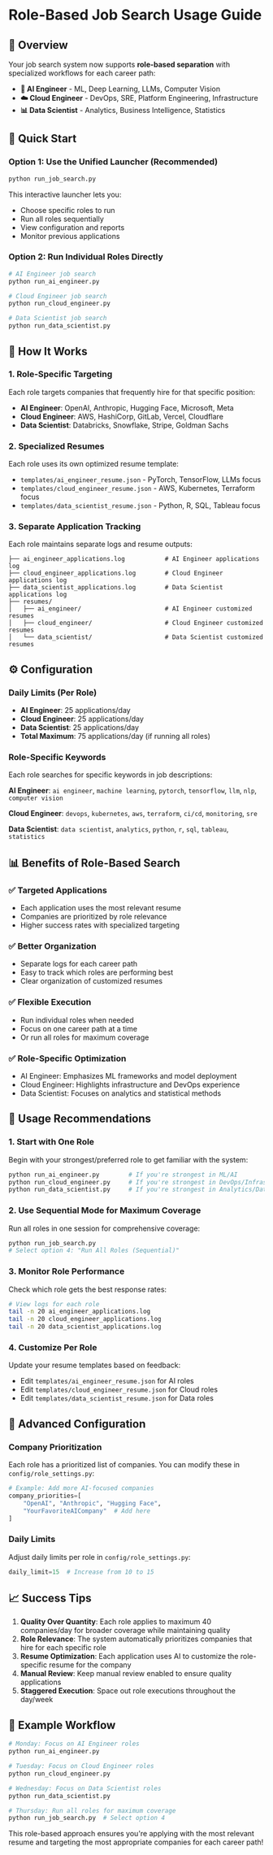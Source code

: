 # Role-Based Job Search Usage Guide

## 🎯 Overview

Your job search system now supports **role-based separation** with specialized workflows for each career path:

- **🤖 AI Engineer** - ML, Deep Learning, LLMs, Computer Vision
- **☁️ Cloud Engineer** - DevOps, SRE, Platform Engineering, Infrastructure  
- **📊 Data Scientist** - Analytics, Business Intelligence, Statistics

## 🚀 Quick Start

### Option 1: Use the Unified Launcher (Recommended)
```bash
python run_job_search.py
```

This interactive launcher lets you:
- Choose specific roles to run
- Run all roles sequentially 
- View configuration and reports
- Monitor previous applications

### Option 2: Run Individual Roles Directly
```bash
# AI Engineer job search
python run_ai_engineer.py

# Cloud Engineer job search  
python run_cloud_engineer.py

# Data Scientist job search
python run_data_scientist.py
```

## 📝 How It Works

### 1. **Role-Specific Targeting**
Each role targets companies that frequently hire for that specific position:

- **AI Engineer**: OpenAI, Anthropic, Hugging Face, Microsoft, Meta
- **Cloud Engineer**: AWS, HashiCorp, GitLab, Vercel, Cloudflare  
- **Data Scientist**: Databricks, Snowflake, Stripe, Goldman Sachs

### 2. **Specialized Resumes**
Each role uses its own optimized resume template:

- `templates/ai_engineer_resume.json` - PyTorch, TensorFlow, LLMs focus
- `templates/cloud_engineer_resume.json` - AWS, Kubernetes, Terraform focus
- `templates/data_scientist_resume.json` - Python, R, SQL, Tableau focus

### 3. **Separate Application Tracking**
Each role maintains separate logs and resume outputs:

```
├── ai_engineer_applications.log           # AI Engineer applications log
├── cloud_engineer_applications.log        # Cloud Engineer applications log  
├── data_scientist_applications.log        # Data Scientist applications log
├── resumes/
│   ├── ai_engineer/                       # AI Engineer customized resumes
│   ├── cloud_engineer/                    # Cloud Engineer customized resumes
│   └── data_scientist/                    # Data Scientist customized resumes
```

## ⚙️ Configuration

### Daily Limits (Per Role)
- **AI Engineer**: 25 applications/day
- **Cloud Engineer**: 25 applications/day  
- **Data Scientist**: 25 applications/day
- **Total Maximum**: 75 applications/day (if running all roles)

### Role-Specific Keywords
Each role searches for specific keywords in job descriptions:

**AI Engineer**: `ai engineer`, `machine learning`, `pytorch`, `tensorflow`, `llm`, `nlp`, `computer vision`

**Cloud Engineer**: `devops`, `kubernetes`, `aws`, `terraform`, `ci/cd`, `monitoring`, `sre`

**Data Scientist**: `data scientist`, `analytics`, `python`, `r`, `sql`, `tableau`, `statistics`

## 📊 Benefits of Role-Based Search

### ✅ **Targeted Applications**
- Each application uses the most relevant resume
- Companies are prioritized by role relevance
- Higher success rates with specialized targeting

### ✅ **Better Organization** 
- Separate logs for each career path
- Easy to track which roles are performing best
- Clear organization of customized resumes

### ✅ **Flexible Execution**
- Run individual roles when needed
- Focus on one career path at a time
- Or run all roles for maximum coverage

### ✅ **Role-Specific Optimization**
- AI Engineer: Emphasizes ML frameworks and model deployment
- Cloud Engineer: Highlights infrastructure and DevOps experience
- Data Scientist: Focuses on analytics and statistical methods

## 🎯 Usage Recommendations

### 1. **Start with One Role**
Begin with your strongest/preferred role to get familiar with the system:
```bash
python run_ai_engineer.py        # If you're strongest in ML/AI
python run_cloud_engineer.py     # If you're strongest in DevOps/Infrastructure  
python run_data_scientist.py     # If you're strongest in Analytics/Data
```

### 2. **Use Sequential Mode for Maximum Coverage**
Run all roles in one session for comprehensive coverage:
```bash
python run_job_search.py
# Select option 4: "Run All Roles (Sequential)"
```

### 3. **Monitor Role Performance**
Check which role gets the best response rates:
```bash
# View logs for each role
tail -n 20 ai_engineer_applications.log
tail -n 20 cloud_engineer_applications.log  
tail -n 20 data_scientist_applications.log
```

### 4. **Customize Per Role**
Update your resume templates based on feedback:
- Edit `templates/ai_engineer_resume.json` for AI roles
- Edit `templates/cloud_engineer_resume.json` for Cloud roles  
- Edit `templates/data_scientist_resume.json` for Data roles

## 🔧 Advanced Configuration

### Company Prioritization
Each role has a prioritized list of companies. You can modify these in `config/role_settings.py`:

```python
# Example: Add more AI-focused companies
company_priorities=[
    "OpenAI", "Anthropic", "Hugging Face", 
    "YourFavoriteAICompany"  # Add here
]
```

### Daily Limits
Adjust daily limits per role in `config/role_settings.py`:

```python
daily_limit=15  # Increase from 10 to 15
```

## 📈 Success Tips

1. **Quality Over Quantity**: Each role applies to maximum 40 companies/day for broader coverage while maintaining quality
2. **Role Relevance**: The system automatically prioritizes companies that hire for each specific role
3. **Resume Optimization**: Each application uses AI to customize the role-specific resume for the company
4. **Manual Review**: Keep manual review enabled to ensure quality applications
5. **Staggered Execution**: Space out role executions throughout the day/week

## 🎉 Example Workflow

```bash
# Monday: Focus on AI Engineer roles
python run_ai_engineer.py

# Tuesday: Focus on Cloud Engineer roles  
python run_cloud_engineer.py

# Wednesday: Focus on Data Scientist roles
python run_data_scientist.py

# Thursday: Run all roles for maximum coverage
python run_job_search.py  # Select option 4
```

This role-based approach ensures you're applying with the most relevant resume and targeting the most appropriate companies for each career path!